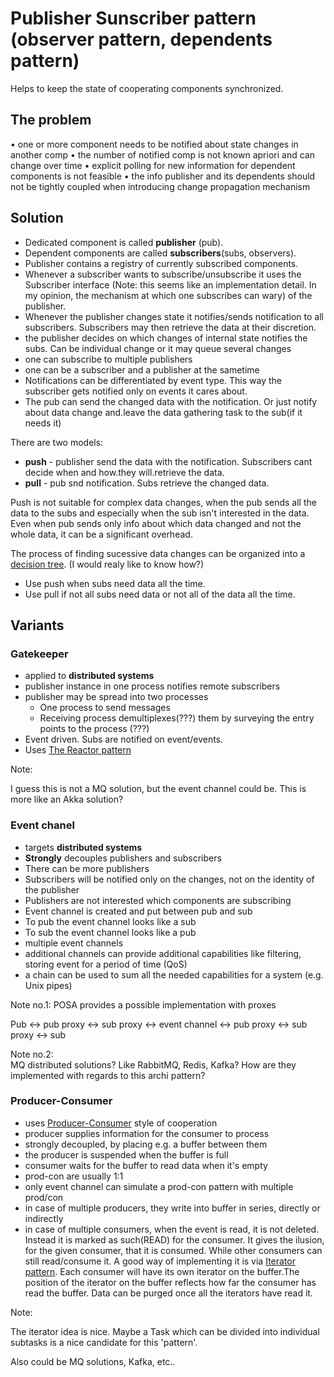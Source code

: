 # Publisher Sunscriber pattern (observer pattern, dependents pattern)

Helps to keep the state of cooperating components synchronized.

## The problem

• one or more component needs to be notified about state changes in another comp
• the number of notified comp is not known apriori and can change over time
• explicit polling for new information for dependent components is not feasible
• the info publisher and its dependents should not be tightly coupled when introducing change propagation mechanism

## Solution

* Dedicated component is called **publisher** (pub). 
* Dependent components are called **subscribers**(subs, observers).
* Publisher contains a registry of currently subscribed components. 
* Whenever a subscriber wants to subscribe/unsubscribe it uses the Subscriber interface (Note: this seems like an implementation detail. In my opinion, the mechanism at which one subscribes can wary) of the publisher. 
* Whenever the publisher changes state it notifies/sends notification to all subscribers. Subscribers may then retrieve the data at their discretion.
* the publisher decides on which changes of internal state notifies the subs. Can be individual change or it may queue several changes
* one can subscribe to multiple publishers
* one can be a subscriber and a publisher at the sametime
* Notifications can be differentiated by event type. This way the subscriber gets notified only on events it cares about.
* The pub can send the changed data with the notification. Or just notify about data change and.leave the data gathering task to the sub(if it needs it)

There are two models:

* **push** - publisher send the data with the notification. Subscribers cant decide when and how.they will.retrieve the data.
* **pull** - pub snd notification. Subs retrieve the changed data.

Push is not suitable for complex data changes, when the pub sends all the data to the subs and especially when the sub isn't interested in the data. Even when pub sends only info about which data changed and not the whole data, it can be a significant overhead.

The process of finding sucessive data changes can be organized into a [decision tree](https://en.wikipedia.org/wiki/Decision_tree). (I would realy like to know how?)

* Use push when subs need data all the time.
* Use pull if not all subs need data or not all of the data all the time.

## Variants

### Gatekeeper

* applied to **distributed systems**
* publisher instance in one process notifies remote subscribers
* publisher may be spread into two processes 
  * One process to send messages
  * Receiving process demultiplexes(???) them by surveying the entry points to the process (???)
* Event driven. Subs are notified on event/events.
* Uses [The Reactor pattern](http://citeseerx.ist.psu.edu/viewdoc/summary?doi=10.1.1.37.9570)

Note:

I guess this is not a MQ solution, but the event channel could be. This is more like an Akka solution?

### Event chanel

* targets **distributed systems**
* **Strongly** decouples publishers and subscribers
* There can be more publishers
* Subscribers will be notified only on the changes, not on the identity of the publisher
* Publishers are not interested which components are subscribing
* Event channel is created and put between pub and sub
* To pub the event channel looks like a sub
* To sub the event channel looks like a pub
* multiple event channels
* additional channels can provide additional capabilities like filtering, storing event for a period of time (QoS) 
* a chain can be used to sum all the needed capabilities for a system (e.g. Unix pipes)



Note no.1:
POSA provides a possible implementation with proxes

Pub <-> pub proxy <-> sub proxy <-> event channel <-> pub proxy <-> sub proxy <-> sub


Note no.2:  
MQ distributed solutions? Like RabbitMQ, Redis, Kafka? How are they implemented with regards to this archi pattern?

### Producer-Consumer

* uses [Producer-Consumer](https://en.wikipedia.org/wiki/Producer%E2%80%93consumer_problem) style of cooperation
* producer supplies information for the consumer to process
* strongly decoupled, by placing e.g. a buffer between them
* the producer is suspended when the buffer is full
* consumer waits for the buffer to read data when it's empty
* prod-con are usually 1:1
* only event channel can simulate a prod-con pattern with multiple prod/con
* in case of multiple producers, they write into buffer in series, directly or indirectly
* in case of multiple consumers, when the event is read, it is not deleted. Instead it is marked as such(READ) for the consumer. It gives the ilusion, for the given consumer, that it is consumed. While other consumers can still read/consume it. A good way of implementing it is via [Iterator pattern](https://en.wikipedia.org/wiki/Iterator_pattern). Each consumer will have its own iterator on the buffer.The position of the iterator on the buffer reflects how far the consumer has read the buffer. Data can be purged once all the iterators have read it.

Note:

The iterator idea is nice. Maybe a Task which can be divided into individual subtasks is a nice candidate for this 'pattern'. 

Also could be MQ solutions, Kafka, etc.. 

















